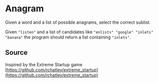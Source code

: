 # Anagram

Given a word and a list of possible anagrams, select the correct sublist.

Given `"listen"` and a list of candidates like `"enlists" "google"
"inlets" "banana"` the program should return a list containing
`"inlets"`.

## Source

Inspired by the Extreme Startup game [https://github.com/rchatley/extreme_startup](https://github.com/rchatley/extreme_startup)

